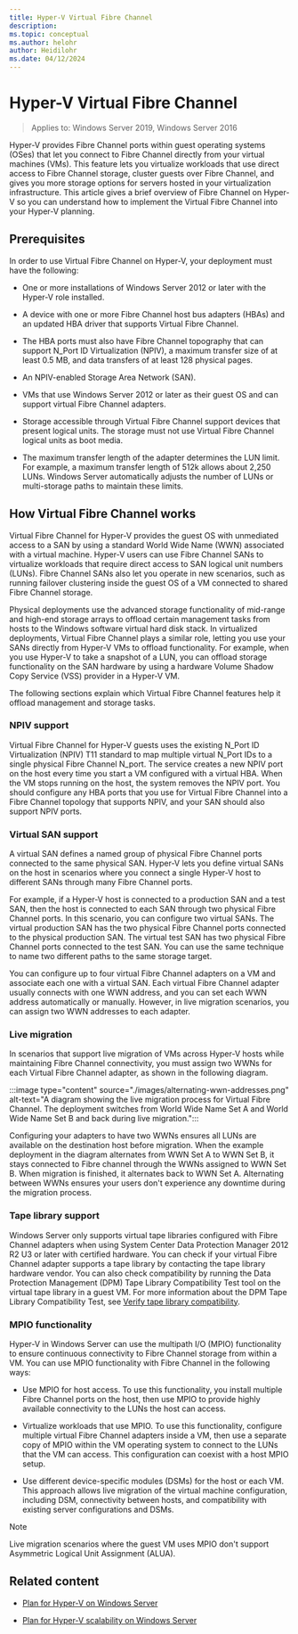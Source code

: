 ```yaml
---
title: Hyper-V Virtual Fibre Channel
description: 
ms.topic: conceptual
ms.author: helohr
author: Heidilohr
ms.date: 04/12/2024
---
```


# Hyper-V Virtual Fibre Channel

> Applies to: Windows Server 2019, Windows Server 2016

Hyper-V provides Fibre Channel ports within guest operating systems (OSes) that let you connect to Fibre Channel directly from your virtual machines (VMs). This feature lets you virtualize workloads that use direct access to Fibre Channel storage, cluster guests over Fibre Channel, and gives you more storage options for servers hosted in your virtualization infrastructure. This article gives a brief overview of Fibre Channel on Hyper-V so you can understand how to implement the Virtual Fibre Channel into your Hyper-V planning.

## Prerequisites

In order to use Virtual Fibre Channel on Hyper-V, your deployment must have the following:

- One or more installations of Windows Server 2012 or later with the Hyper-V role installed.

- A device with one or more Fibre Channel host bus adapters (HBAs) and an updated HBA driver that supports Virtual Fibre Channel.

- The HBA ports must also have Fibre Channel topography that can support N_Port ID Virtualization (NPIV), a maximum transfer size of at least 0.5 MB, and data transfers of at least 128 physical pages.

- An NPIV-enabled Storage Area Network (SAN).

- VMs that use Windows Server 2012 or later as their guest OS and can support virtual Fibre Channel adapters.

- Storage accessible through Virtual Fibre Channel support devices that present logical units. The storage must not use Virtual Fibre Channel logical units as boot media.

- The maximum transfer length of the adapter determines the LUN limit. For example, a maximum transfer length of 512k allows about 2,250 LUNs. Windows Server automatically adjusts the number of LUNs or multi-storage paths to maintain these limits.

## How Virtual Fibre Channel works

Virtual Fibre Channel for Hyper-V provides the guest OS with unmediated access to a SAN by using a standard World Wide Name (WWN) associated with a virtual machine. Hyper-V users can use Fibre Channel SANs to virtualize workloads that require direct access to SAN logical unit numbers (LUNs). Fibre Channel SANs also let you operate in new scenarios, such as running failover clustering inside the guest OS of a VM connected to shared Fibre Channel storage.

Physical deployments use the advanced storage functionality of mid-range and high-end storage arrays to offload certain management tasks from hosts to the Windows software virtual hard disk stack. In virtualized deployments, Virtual Fibre Channel plays a similar role, letting you use your SANs directly from Hyper-V VMs to offload functionality. For example, when you use Hyper-V to take a snapshot of a LUN, you can offload storage functionality on the SAN hardware by using a hardware Volume Shadow Copy Service (VSS) provider in a Hyper-V VM.

The following sections explain which Virtual Fibre Channel features help it offload management and storage tasks.

### NPIV support

Virtual Fibre Channel for Hyper-V guests uses the existing N_Port ID Virtualization (NPIV) T11 standard to map multiple virtual N_Port IDs to a single physical Fibre Channel N_port. The service creates a new NPIV port on the host every time you start a VM configured with a virtual HBA. When the VM stops running on the host, the system removes the NPIV port. You should configure any HBA ports that you use for Virtual Fibre Channel into a Fibre Channel topology that supports NPIV, and your SAN should also support NPIV ports.

### Virtual SAN support

A virtual SAN defines a named group of physical Fibre Channel ports connected to the same physical SAN. Hyper-V lets you define virtual SANs on the host in scenarios where you connect a single Hyper-V host to different SANs through many Fibre Channel ports.

For example, if a Hyper-V host is connected to a production SAN and a test SAN, then the host is connected to each SAN through two physical Fibre Channel ports. In this scenario, you can configure two virtual SANs. The virtual production SAN has the two physical Fibre Channel ports connected to the physical production SAN. The virtual test SAN has two physical Fibre Channel ports connected to the test SAN. You can use the same technique to name two different paths to the same storage target.

You can configure up to four virtual Fibre Channel adapters on a VM and associate each one with a virtual SAN. Each virtual Fibre Channel adapter usually connects with one WWN address, and you can set each WWN address automatically or manually. However, in live migration scenarios, you can assign two WWN addresses to each adapter.

### Live migration

In scenarios that support live migration of VMs across Hyper-V hosts while maintaining Fibre Channel connectivity, you must assign two WWNs for each Virtual Fibre Channel adapter, as shown in the following diagram.

:::image type="content" source="./images/alternating-wwn-addresses.png" alt-text="A diagram showing the live migration process for Virtual Fibre Channel. The deployment switches from World Wide Name Set A and World Wide Name Set B and back during live migration.":::

Configuring your adapters to have two WWNs ensures all LUNs are available on the destination host before migration. When the example deployment in the diagram alternates from WWN Set A to WWN Set B, it stays connected to Fibre channel through the WWNs assigned to WWN Set B. When migration is finished, it alternates back to WWN Set A. Alternating between WWNs ensures your users don't experience any downtime during the migration process.

### Tape library support

Windows Server only supports virtual tape libraries configured with Fibre Channel adapters when using System Center Data Protection Manager 2012 R2 U3 or later with certified hardware. You can check if your virtual Fibre Channel adapter supports a tape library by contacting the tape library hardware vendor. You can also check compatibility by running the Data Protection Management (DPM) Tape Library Compatibility Test tool on the virtual tape library in a guest VM. For more information about the DPM Tape Library Compatibility Test, see [Verify tape library compatibility](https://technet.microsoft.com/library/jj733581.aspx).

### MPIO functionality

Hyper-V in Windows Server can use the multipath I/O (MPIO) functionality to ensure continuous connectivity to Fibre Channel storage from within a VM. You can use MPIO functionality with Fibre Channel in the following ways:

- Use MPIO for host access. To use this functionality, you install multiple Fibre Channel ports on the host, then use MPIO to provide highly available connectivity to the LUNs the host can access.

- Virtualize workloads that use MPIO. To use this functionality, configure multiple virtual Fibre Channel adapters inside a VM, then use a separate copy of MPIO within the VM operating system to connect to the LUNs that the VM can access. This configuration can coexist with a host MPIO setup.

- Use different device-specific modules (DSMs) for the host or each VM. This approach allows live migration of the virtual machine configuration, including DSM, connectivity between hosts, and compatibility with existing server configurations and DSMs.

>[!NOTE]
>Live migration scenarios where the guest VM uses MPIO don't support Asymmetric Logical Unit Assignment (ALUA).

## Related content

- [Plan for Hyper-V on Windows Server](Plan-Hyper-V-on-Windows-Server.md)

- [Plan for Hyper-V scalability on Windows Server](plan-hyper-v-scalability-in-windows-server.md)
